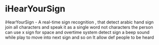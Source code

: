 # iHearYourSign
 iHearYourSign - A real-time sign recognition , that detect arabic hand sign join all characters and speak it as a single word not characters the person can use x sign for space and overtime system detect sign a beep sound while play to move into next sign and so on  It allow def people to be heard 
